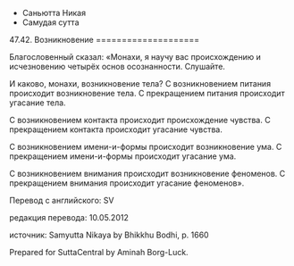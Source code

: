 









* Саньютта Никая
* Самудая сутта


47\.42\. Возникновение
\=\=\=\=\=\=\=\=\=\=\=\=\=\=\=\=\=\=\=\=



Благословенный сказал: «Монахи, я научу вас происхождению и исчезновению четырёх основ осознанности\. Слушайте\.


И каково, монахи, возникновение тела? С возникновением питания происходит возникновение тела\. С прекращением питания происходит угасание тела\.


С возникновением контакта происходит происхождение чувства\. С прекращением контакта происходит угасание чувства\.


С возникновением имени\-и\-формы происходит возникновение ума\. С прекращением имени\-и\-формы происходит угасание ума\.


С возникновением внимания происходит возникновение феноменов\. С прекращением внимания происходит угасание феноменов»\.



Перевод с английского: SV


редакция перевода: 10\.05\.2012


источник: Samyutta Nikaya by Bhikkhu Bodhi, p\. 1660


Prepared for SuttaCentral by Aminah Borg\-Luck\.






